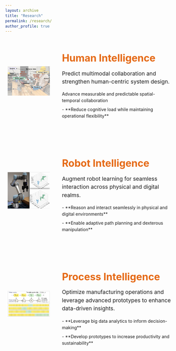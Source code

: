 ```yaml
---
layout: archive
title: "Research"
permalink: /research/
author_profile: true
---
```

<style>
.research-container {
  margin-bottom: 4rem;
}
.research-row {
  display: flex;
  align-items: center;
  margin-bottom: 4rem;
}
.research-image {
  flex: 0 0 30%;
  display: flex;
  justify-content: center;
}
.research-image img {
  max-width: 90%;
  height: auto;
}
.research-content {
  flex: 0 0 70%;
  padding-left: 2rem;
}
.research-title {
  color: #E56915;
  font-size: 2rem;
  margin-bottom: 1rem;
}
.research-description {
  font-size: 1.1rem;
  line-height: 1.5;
  margin-bottom: 1rem;
}
.research-points {
  list-style-type: none;
  padding-left: 0;
}
.research-points li {
  margin-bottom: 0.5rem;
  line-height: 1.5;
}
@media (max-width: 768px) {
  .research-row {
    flex-direction: column;
  }
  .research-image {
    flex: 0 0 100%;
    margin-bottom: 1.5rem;
  }
  .research-content {
    flex: 0 0 100%;
    padding-left: 0;
  }
}
</style>

<div class="research-container">
  <div class="research-row">
    <div class="research-image">
      <img src="/images/1-hi.png" alt="SMS Lab Logo">
    </div>
    <div class="research-content">
      <h2 class="research-title">Human Intelligence</h2>
      <p class="research-description">
        Predict multimodal collaboration and strengthen human-centric system design.
      </p>
      <ul class="research-points">
        <li>Advance measurable and predictable spatial-temporal collaboration</li>
        <li>- **Reduce cognitive load while maintaining operational flexibility**</li>
      </ul>
    </div>
  </div>

  <div class="research-row">
    <div class="research-image">
      <img src="/images/1-ri.png">
    </div>
    <div class="research-content">
      <h2 class="research-title">Robot Intelligence</h2>
      <p class="research-description">
        Augment robot learning for seamless interaction across physical and digital realms.
      </p>
      <ul class="research-points">
        <li>- **Reason and interact seamlessly in physical and digital environments**</li>
        <li>- **Enable adaptive path planning and dexterous manipulation**</li>
      </ul>
    </div>
  </div>

  <div class="research-row">
    <div class="research-image">
      <img src="/images/1-pi.png">
      <!--img src="/images/1-pi.png" alt="Spatial-Temporal Trust Dynamics Framework"-->
    </div>
    <div class="research-content">
      <h2 class="research-title">Process Intelligence</h2>
      <p class="research-description">
        Optimize manufacturing operations and leverage advanced prototypes to enhance data-driven insights.
      </p>
      <ul class="research-points">
        <li>- **Leverage big data analytics to inform decision-making**</li>
        <li>- **Develop prototypes to increase productivity and sustainability**</li>
      </ul>
    </div>
  </div>
</div>

